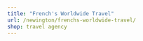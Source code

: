 ```yaml
---
title: "French's Worldwide Travel"
url: /newington/frenchs-worldwide-travel/
shop: travel agency
---
```

